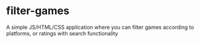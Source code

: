 # filter-games
A simple JS/HTML/CSS application where you can filter games according to platforms, or ratings with search functionality
